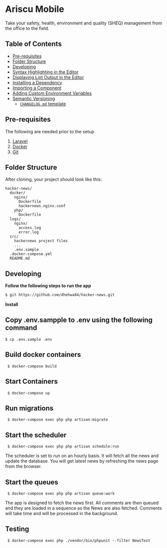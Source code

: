# Ariscu Mobile

Take your safety, health, environment and quality (SHEQ) management from the office to the field.

## Table of Contents

- [Pre-requisites](#pre-requisites)
- [Folder Structure](#folder-structure)
- [Developing](#developing)
- [Syntax Highlighting in the Editor](#syntax-highlighting-in-the-editor)
- [Displaying Lint Output in the Editor](#displaying-lint-output-in-the-editor)
- [Installing a Dependency](#installing-a-dependency)
- [Importing a Component](#importing-a-component)
- [Adding Custom Environment Variables](#adding-custom-environment-variables)
- [Semantic Versioning](#semantic-versioning)
  - [`CHANGELOG.md` template](#changelog.md-template)

## Pre-requisites
The following are needed prior to the setup
1. [Laravel ](https://laravel.com/docs/7.x)
2. [Docker](https://www.docker.com/) 
3. [Git](https://www.genome.gov/](https://git-scm.com/)) 

## Folder Structure

After cloning, your project should look like this:

```
hacker-news/
  docker/
    nginx/
      Dockerfile
      hackernews.nginx.conf
    php/
      Dockerfile
  logs/
    nginx/
      access.log
      error.log
  src/
    hackernews project files
    ...
    .env.sample
  .docker-compose.yml
  README.md
```


## Developing

**Follow the following steps to run the app**

```bash
$ git https://github.com/dhehwa84/hacker-news.git
```

**Install**


## Copy .env.sampple to .env using the following command

```
$ cp .env.sample .env
```

## Build docker containers
```
 $ docker-compose build
```

## Start Containers
```
 $ docker-compose up
```

## Run migrations
```
 $ docker-compose exec php php artisan:migrate
```

## Start the scheduler
```
 $ docker-compose exec php php artisan schedule:run
```

The scheduler is set to run on an hourly basis. It will fetch all the news and update the database. You will get latest news by refreshing the news page from the browser.

## Start the queues
```
 $ docker-compose exec php php artisan queue:work
```
The app is designed to fetch the news first. All comments are then queued and they are loaded in a sequence as the News are also fetched. Comments will take time and will be processed in the background.

## Testing
```
 $ docker-compose exec php ./vendor/bin/phpunit --filter NewsTest
```

